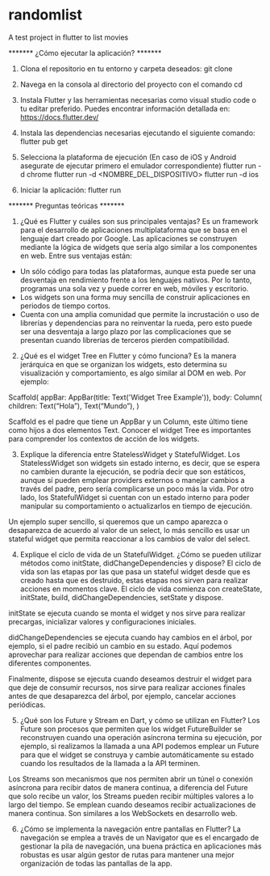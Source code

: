 # randomlist
A test project in flutter to list movies

******* ¿Cómo ejecutar la aplicación? *******

1. Clona el repositorio en tu entorno y carpeta deseados:
     git clone 

2. Navega en la consola al directorio del proyecto con el comando cd

3. Instala Flutter y las herramientas necesarias como visual studio code o tu editar preferido. Puedes encontrar información detallada en: https://docs.flutter.dev/

4. Instala las dependencias necesarias ejecutando el siguiente comando:
     flutter pub get

5. Selecciona la plataforma de ejecución (En caso de iOS y Android asegurate de ejecutar primero el emulador correspondiente)
     flutter run -d chrome
     flutter run -d <NOMBRE_DEL_DISPOSITIVO>
     flutter run -d ios

6. Iniciar la aplicación:
     flutter run


******* Preguntas teóricas *******

1. ¿Qué es Flutter y cuáles son sus principales ventajas? 
Es un framework para el desarrollo de aplicaciones multiplataforma que se basa en el lenguaje dart creado por Google. Las aplicaciones se construyen mediante la lógica de widgets que sería algo similar a los componentes en web. Entre sus ventajas están:
- Un sólo código para todas las plataformas, aunque esta puede ser una desventaja en rendimiento frente a los lenguajes nativos. Por lo tanto, programas una sola vez y puede correr en web, móviles y escritorio.
- Los widgets son una forma muy sencilla de construir aplicaciones en periodos de tiempo cortos.
- Cuenta con una amplia comunidad que permite la incrustación o uso de librerías y dependencias para no reinventar la rueda, pero esto puede ser una desventaja a largo plazo por las complicaciones que se presentan cuando librerías de terceros pierden compatibilidad.


2. ¿Qué es el widget Tree en Flutter y cómo funciona? 
Es la manera jerárquica en que se organizan los widgets, esto determina su visualización y comportamiento, es algo similar al DOM en web. Por ejemplo:

Scaffold( 
     appBar: AppBar(title: Text('Widget Tree Example')), 
     body: Column(
           children: Text(“Hola”), Text(“Mundo”),
)

Scaffold es el padre que tiene un AppBar y un Column, este último tiene como hijos a dos elementos Text. Conocer el widget Tree es importantes para comprender los contextos de acción de los widgets. 


3. Explique la diferencia entre StatelessWidget y StatefulWidget. 
Los StatelessWidget son widgets sin estado interno, es decir, que se espera no cambien durante la ejecución, se podría decir que son estáticos, aunque sí pueden emplear providers externos o manejar cambios a través del padre, pero sería complicarse un poco más la vida. Por otro lado, los StatefulWidget si cuentan con un estado interno para poder manipular su comportamiento o actualizarlos en tiempo de ejecución.

Un ejemplo super sencillo, si queremos que un campo aparezca o desaparezca de acuerdo al valor de un select, lo más sencillo es usar un stateful widget que permita reaccionar a los cambios de valor del select.


4. Explique el ciclo de vida de un StatefulWidget. ¿Cómo se pueden utilizar métodos como initState, didChangeDependencies y dispose? 
El ciclo de vida son las etapas por las que pasa un stateful widget desde que es creado hasta que es destruido, estas etapas nos sirven para realizar acciones en momentos clave. El ciclo de vida comienza con createState, initState, build, didChangeDependencies, setState y dispose.

initState se ejecuta cuando se monta el widget y nos sirve para realizar precargas, inicializar valores y configuraciones iniciales.

didChangeDependencies se ejecuta cuando hay cambios en el árbol, por ejemplo, si el padre recibió un cambio en su estado. Aquí podemos aprovechar para realizar acciones que dependan de cambios entre los diferentes componentes.

Finalmente, dispose se ejecuta cuando deseamos destruir el widget para que deje de consumir recursos, nos sirve para realizar acciones finales antes de que desaparezca del árbol, por ejemplo, cancelar acciones periódicas.


5. ¿Qué son los Future y Stream en Dart, y cómo se utilizan en Flutter? 
Los Future son procesos que permiten que los widget FutureBuilder se reconstruyen cuando una operación asíncrona termina su ejecución, por ejemplo, si realizamos la llamada a una API podemos emplear un Future para que el widget se construya y cambie automáticamente su estado cuando los resultados de la llamada a la API terminen.

Los Streams son mecanismos que nos permiten abrir un túnel o conexión asíncrona para recibir datos de manera continua, a diferencia del Future que solo recibe un valor, los Streams pueden recibir múltiples valores a lo largo del tiempo. Se emplean cuando deseamos recibir actualizaciones de manera continua. Son similares a los WebSockets en desarrollo web.


6. ¿Cómo se implementa la navegación entre pantallas en Flutter?
La navegación se emplea a través de un Navigator que es el encargado de gestionar la pila de navegación, una buena práctica en aplicaciones más robustas es usar algún gestor de rutas para mantener una mejor organización de todas las pantallas de la app.
